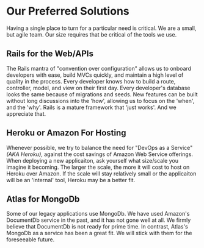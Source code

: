 # Our Preferred Solutions
Having a single place to turn for a particular need is critical. We are a small, but agile team. Our size requires that be critical of the tools we use.

## Rails for the Web/APIs
The Rails mantra of "convention over configuration" allows us to onboard developers with ease, build MVCs quickly, and maintain a high level of quality in the process. Every developer knows how to build a route, controller, model, and view on their first day. Every developer's database looks the same because of migrations and seeds. New features can be built without long discussions into the 'how', allowing us to focus on the 'when', and the 'why'. Rails is a mature framework that 'just works'. And we appreciate that.

## Heroku or Amazon For Hosting
Whenever possible, we try to balance the need for "DevOps as a Service" _(AKA Heroku)_, against the cost savings of Amazon Web Service offerings. When deploying a new applicaiton, ask yourself what size/scale you imagine it becoming. The larger the scale, the more it will cost to host on Heroku over Amazon. If the scale will stay relatively small or the applicaiton will be an 'internal' tool, Heroku may be a better fit.

## Atlas for MongoDb
Some of our legacy applications use MongoDb. We have used Amazon's DocumentDb service in the past, and it has not gone well at all. We firmly believe that DocumentDb is not ready for prime time. In contrast, Atlas's MongoDb as a service has been a great fit. We will stick with them for the foreseeable future.
